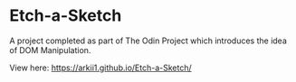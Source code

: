 # Etch-a-Sketch

A project completed as part of The Odin Project which introduces the idea of DOM Manipulation.

View here: https://arkii1.github.io/Etch-a-Sketch/
